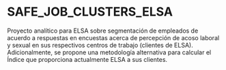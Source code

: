 # SAFE_JOB_CLUSTERS_ELSA
Proyecto analítico para ELSA sobre segmentación de empleados de acuerdo a respuestas en encuestas acerca de percepción de acoso laboral y sexual en sus respectivos centros de trabajo (clientes de ELSA). Adicionalmente, se propone una metodología alternativa para calcular el Índice que proporciona actualmente ELSA a sus clientes.
